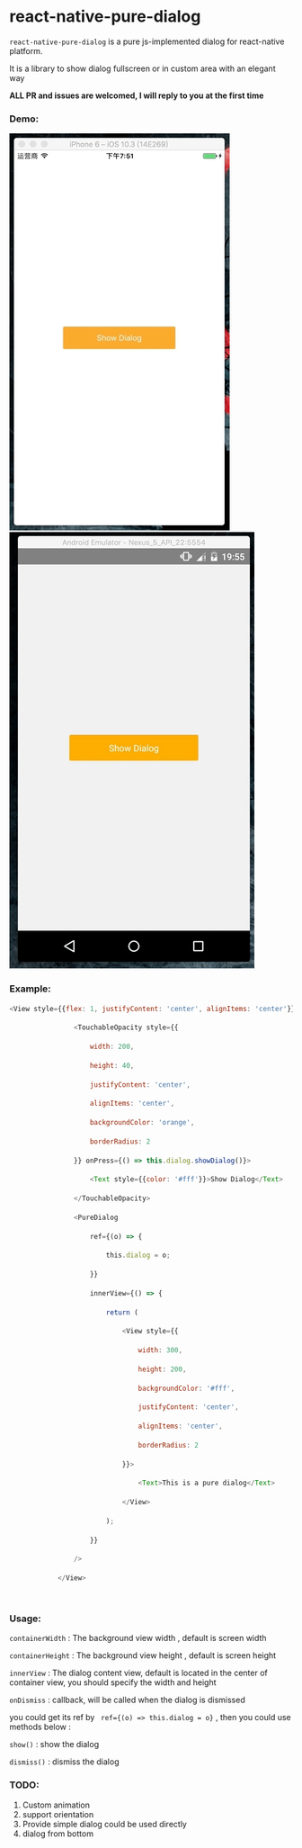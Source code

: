 # react-native-pure-dialog

`react-native-pure-dialog` is a pure js-implemented dialog for react-native platform.

It is a library to show dialog fullscreen or in custom area with an elegant way



**ALL PR and issues are welcomed, I will reply to you at the first time**



### Demo:

![ios](https://github.com/zhuyifan2013/react-native-pure-dialog/blob/master/images/puredialog-ios.gif) ![android](https://github.com/zhuyifan2013/react-native-pure-dialog/blob/master/images/puredialog-android.gif)

### Example:

```javascript
<View style={{flex: 1, justifyContent: 'center', alignItems: 'center'}}>

                <TouchableOpacity style={{

                    width: 200,

                    height: 40,

                    justifyContent: 'center',

                    alignItems: 'center',

                    backgroundColor: 'orange',

                    borderRadius: 2

                }} onPress={() => this.dialog.showDialog()}>

                    <Text style={{color: '#fff'}}>Show Dialog</Text>

                </TouchableOpacity>

                <PureDialog

                    ref={(o) => {

                        this.dialog = o;

                    }}

                    innerView={() => {

                        return (

                            <View style={{

                                width: 300,

                                height: 200,

                                backgroundColor: '#fff',

                                justifyContent: 'center',

                                alignItems: 'center',

                                borderRadius: 2

                            }}>

                                <Text>This is a pure dialog</Text>

                            </View>

                        );

                    }}

                />

            </View>
```



       

### Usage:

`containerWidth` : The background view width , default is screen width

`containerHeight` : The background view height , default is screen height

`innerView` : The dialog content view, default is located in the center of container view, you should specify the width and height

`onDismiss` :  callback, will be called when the dialog is dismissed



you could get its ref by ` ref={(o) => this.dialog = o}` , then you could use methods below :  

`show()` : show the dialog

`dismiss()` : dismiss the dialog



### TODO:

1. Custom animation
2. support orientation
3. Provide simple dialog could be used directly
4. dialog from bottom